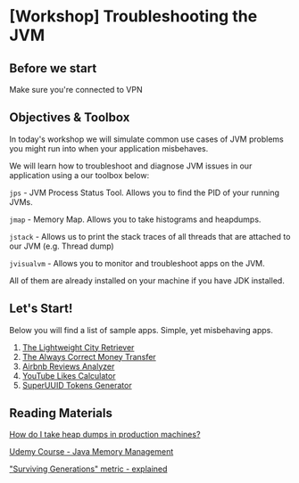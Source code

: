# [Workshop] Troubleshooting the JVM 

## Before we start
Make sure you're connected to VPN

## Objectives & Toolbox

In today's workshop we will simulate common use cases of JVM problems you might run into when your application misbehaves.

We will learn how to troubleshoot and diagnose JVM issues in our application using a our toolbox below:

`jps` - JVM Process Status Tool. Allows you to find the PID of your running JVMs.

`jmap` - Memory Map. Allows you to take histograms and heapdumps.

`jstack` - Allows us to print the stack traces of all threads that are attached to our JVM (e.g. Thread dump)

`jvisualvm`  - Allows you to monitor and troubleshoot apps on the JVM.

All of them are already installed on your machine if you have JDK installed.

## Let's Start!
Below you will find a list of sample apps. Simple, yet misbehaving apps. 

1. [The Lightweight City Retriever](/CityRetriever/README.md)
2. [The Always Correct Money Transfer](/MoneyTransfer/README.md)
3. [Airbnb Reviews Analyzer](/AirbnbReviews/README.md)
4. [YouTube Likes Calculator](/LikesCalculator/README.md)
5. [SuperUUID Tokens Generator](/SuperUuidGenerator/README.md)


## Reading Materials
[How do I take heap dumps in production machines?](https://stackoverflow.com/c/wix/questions/251) 

[Udemy Course - Java Memory Management](https://wix2019.udemy.com/java-memory-management/learn/lecture/6125082#overview)

["Surviving Generations" metric - explained](https://blogs.oracle.com/nbprofiler/what-do-the-surviving-generations-metrics-mean)
